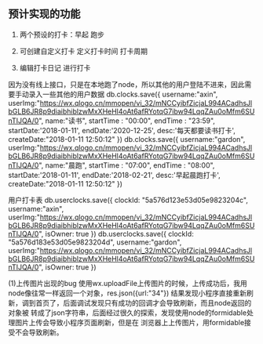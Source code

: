 ## **预计实现的功能**

1. 两个预设的打卡：早起 跑步

2. 可创建自定义打卡  定义打卡时间 打卡周期

3. 编辑打卡日记 进行打卡


因为没有线上接口，只是在本地跑了node，所以其他的用户登陆不进来，因此需要手动录入一些其他的用户数据
db.clocks.save({
  username:"axin",      userImg:"https://wx.qlogo.cn/mmopen/vi_32/mNCCyibfZicjaL994ACadhsJlbGLB6JR8p9diaibhiblzwMxXHeHl4oAt6afRYotqG7ibw94LqqZAu0oMfm6SUnTIJQA/0",
  name:"读书",
  startTime : "00:00", 
  endTime : "23:59",
  startDate:'2018-01-11',
  endDate:'2020-12-25',
  desc:'每天都要读书打卡',
  createDate:"2018-01-11 12:50:12"
})
db.clocks.save({
  username:"gardon",
  userImg:"https://wx.qlogo.cn/mmopen/vi_32/mNCCyibfZicjaL994ACadhsJlbGLB6JR8p9diaibhiblzwMxXHeHl4oAt6afRYotqG7ibw94LqqZAu0oMfm6SUnTIJQA/0",
  name:"晨跑",
  startTime : "07:00", 
  endTime : "08:00",
  startDate:'2018-01-11',
  endDate:'2018-02-21',
  desc:'早起晨跑打卡',
  createDate:"2018-01-11 12:50:12"
})

用户打卡表
db.userclocks.save({
   clockId: "5a576d123e53d05e9823204c",
   username:"axin",
   userImg:"https://wx.qlogo.cn/mmopen/vi_32/mNCCyibfZicjaL994ACadhsJlbGLB6JR8p9diaibhiblzwMxXHeHl4oAt6afRYotqG7ibw94LqqZAu0oMfm6SUnTIJQA/0",
   isOwner: true
})
db.userclocks.save({
   clockId: "5a576d183e53d05e9823204d",
   username:"gardon",
   userImg:"https://wx.qlogo.cn/mmopen/vi_32/mNCCyibfZicjaL994ACadhsJlbGLB6JR8p9diaibhiblzwMxXHeHl4oAt6afRYotqG7ibw94LqqZAu0oMfm6SUnTIJQA/0",
   isOwner: true
})


(1)上传图片出现的bug
使用wx.uploadFile上传图片的时候，上传成功后，我用node像往常一样返回一个对象，res.json({url:"34"})
结果发现小程序直接重新刷新，调到首页了，后面调试发现只有成功的回调才会导致刷新，而且node返回的对象被
转成了json字符串，后面经过很久的探索，发现使用node的formidable处理图片上传会导致小程序页面刷新，但是在
浏览器上上传图片，用formidable接受不会导致刷新。


